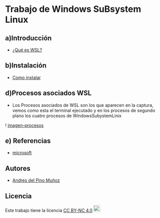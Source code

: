 # Trabajo de Windows SuBsystem Linux

## a)Introducción

  - [¿Qué es WSL?](ficheros/wsl.md)

## b)Instalación

  - [Como instalar](ficheros/instalacion.md)

## d)Procesos asociados WSL

  - Los Procesos asociados de WSL son los que aparecen en la captura, vemos como esta el terminal ejecutado
    y en los procesos de segundo plano los cuatro procesos de WindowsSubystemLinix

  ! [imagen-procesos](img/procesos.png)

## e) Referencias

- [microsoft](https://learn.microsoft.com/es-es/windows/wsl/install)

## Autores

  - [Andres del Pino Muñoz](https://github.com/0Vinylo0)

## Licencia
<p xmlns:cc="http://creativecommons.org/ns#" >Este trabajo tiene la licencia <a href="https://creativecommons.org/licenses/by-nc/4.0/?ref=chooser- v1" target="_blank" rel="licencia noopener noreferrer" style="display:inline-block;">CC BY-NC 4.0<img style="height:22px!important;margin-left:3px;vertical-align :texto inferior;" src="https://mirrors.creativecommons.org/presskit/icons/cc.svg?ref=chooser-v1" alt=""><img style="altura:22px!important;margin-left:3px;vertical -align:text-bottom;" src="https://mirrors.creativecommons.org/presskit/icons/by.svg?ref=chooser-v1" alt=""><img style="altura:22px!important;margin-left:3px;vertical -align:text-bottom;" src="https://mirrors.creativecommons.org/presskit/icons/nc.svg?ref=chooser-v1" alt=""></a></p>
